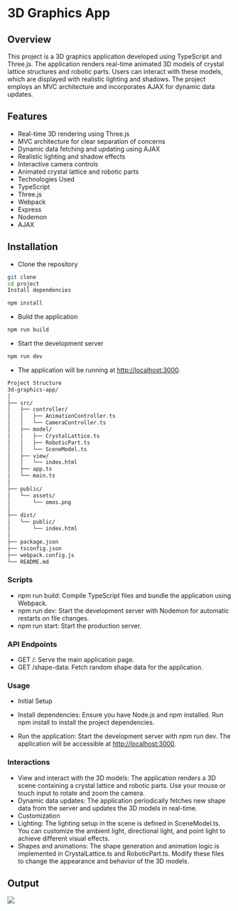 # 3D Graphics App

## Overview

This project is a 3D graphics application developed using TypeScript and Three.js. The application renders real-time animated 3D models of crystal lattice structures and robotic parts. Users can interact with these models, which are displayed with realistic lighting and shadows. The project employs an MVC architecture and incorporates AJAX for dynamic data updates.

## Features

- Real-time 3D rendering using Three.js
- MVC architecture for clear separation of concerns
- Dynamic data fetching and updating using AJAX
- Realistic lighting and shadow effects
- Interactive camera controls
- Animated crystal lattice and robotic parts
- Technologies Used
- TypeScript
- Three.js
- Webpack
- Express
- Nodemon
- AJAX

## Installation

- Clone the repository

```bash
git clone 
cd project
Install dependencies
```

```bash
npm install
```

- Build the application

```bash
npm run build
```

- Start the development server

```bash
npm run dev
```

- The application will be running at <http://localhost:3000>.

```bash
Project Structure
3d-graphics-app/
│
├── src/
│   ├── controller/
│   │   ├── AnimationController.ts
│   │   └── CameraController.ts
│   ├── model/
│   │   ├── CrystalLattice.ts
│   │   ├── RoboticPart.ts
│   │   └── SceneModel.ts
│   ├── view/
│   │   └── index.html
│   ├── app.ts
│   └── main.ts
│
├── public/
│   └── assets/
│       └── omos.png
│
├── dist/
│   └── public/
│       └── index.html
│
├── package.json
├── tsconfig.json
├── webpack.config.js
└── README.md
```

### Scripts

- npm run build: Compile TypeScript files and bundle the application using Webpack.
- npm run dev: Start the development server with Nodemon for automatic restarts on file changes.
- npm run start: Start the production server.

### API Endpoints

- GET /: Serve the main application page.
- GET /shape-data: Fetch random shape data for the application.

### Usage

- Initial Setup
- Install dependencies: Ensure you have Node.js and npm installed. Run npm install to install the project dependencies.

- Run the application: Start the development server with npm run dev. The application will be accessible at <http://localhost:3000>.

### Interactions

- View and interact with the 3D models: The application renders a 3D scene containing a crystal lattice and robotic parts. Use your mouse or touch input to rotate and zoom the camera.
- Dynamic data updates: The application periodically fetches new shape data from the server and updates the 3D models in real-time.
- Customization
- Lighting: The lighting setup in the scene is defined in SceneModel.ts. You can customize the ambient light, directional light, and point light to achieve different visual effects.
- Shapes and animations: The shape generation and animation logic is implemented in CrystalLattice.ts and RoboticPart.ts. Modify these files to change the appearance and behavior of the 3D models.

## Output

![](./src/public/assets/threejs.gif)
